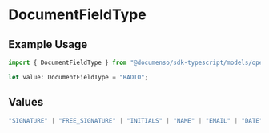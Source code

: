 # DocumentFieldType

## Example Usage

```typescript
import { DocumentFieldType } from "@documenso/sdk-typescript/models/operations";

let value: DocumentFieldType = "RADIO";
```

## Values

```typescript
"SIGNATURE" | "FREE_SIGNATURE" | "INITIALS" | "NAME" | "EMAIL" | "DATE" | "TEXT" | "NUMBER" | "RADIO" | "CHECKBOX" | "DROPDOWN"
```